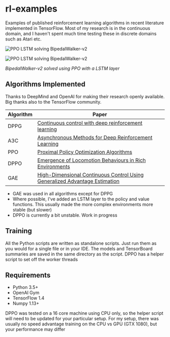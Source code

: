 # rl-examples
Examples of published reinforcement learning algorithms in recent
literature implemented in TensorFlow.
Most of my research is in the continuous domain, and I haven't spent much
time testing these in discrete domains such as Atari etc.

![PPO LSTM solving BipedalWalker-v2](https://github.com/Anjum48/rl-examples/blob/master/ppo/BipedalWalker_PPO-LSTM.gif)

![PPO LSTM solving BipedalWalker-v2](https://github.com/Anjum48/rl-examples/blob/master/ppo/BipedalWalker_PPO-LSTM.png)

*BipedalWalker-v2 solved using PPO with a LSTM layer*

## Algorithms Implemented
Thanks to DeepMind and OpenAI for making their research openly available.
Big thanks also to the TensorFlow community.

| Algorithm | Paper                                                   | 
| --------- | ------------------------------------------------------- |
| DPPG      | [Continuous control with deep reinforcement learning](https://arxiv.org/abs/1509.02971)     |
| A3C       | [Asynchronous Methods for Deep Reinforcement Learning](https://arxiv.org/abs/1602.01783)    |
| PPO       | [Proximal Policy Optimization Algorithms](https://arxiv.org/abs/1707.06347)                 |
| DPPO      | [Emergence of Locomotion Behaviours in Rich Environments](https://arxiv.org/abs/1707.02286) |
| GAE       | [High-Dimensional Continuous Control Using Generalized Advantage Estimation](https://arxiv.org/abs/1506.02438) |


- GAE was used in all algorithms except for DPPG
- Where possible, I've added an LSTM layer to the policy and value functions.
This usually made the more complex environments more stable (but slower)
- DPPO is currently a bit unstable. Work in progress

## Training
All the Python scripts are written as standalone scripts. Just run them
as you would for a single file or in your IDE. The models
and TensorBoard summaries are saved in the same directory as the script.
DPPO has a helper script to set off the worker threads

## Requirements
- Python 3.5+
- OpenAI Gym
- TensorFlow 1.4
- Numpy 1.13+

DPPO was tested on a 16 core machine using CPU only, so the helper
script will need to be updated for your particular setup.
For my setup, there was usually no speed advantage training on the 
CPU vs GPU (GTX 1080), but your performance may differ
